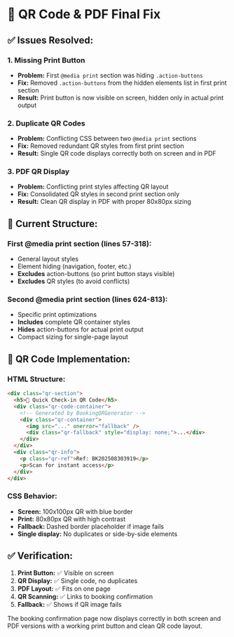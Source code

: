 # 🔧 QR Code & PDF Final Fix

## ✅ **Issues Resolved:**

### 1. **Missing Print Button**

- **Problem:** First `@media print` section was hiding `.action-buttons`
- **Fix:** Removed `.action-buttons` from the hidden elements list in first print section
- **Result:** Print button is now visible on screen, hidden only in actual print output

### 2. **Duplicate QR Codes**

- **Problem:** Conflicting CSS between two `@media print` sections
- **Fix:** Removed redundant QR styles from first print section
- **Result:** Single QR code displays correctly both on screen and in PDF

### 3. **PDF QR Display**

- **Problem:** Conflicting print styles affecting QR layout
- **Fix:** Consolidated QR styles in second print section only
- **Result:** Clean QR display in PDF with proper 80x80px sizing

## 🎯 **Current Structure:**

### **First @media print section (lines 57-318):**

- General layout styles
- Element hiding (navigation, footer, etc.)
- **Excludes** action-buttons (so print button stays visible)
- **Excludes** QR styles (to avoid conflicts)

### **Second @media print section (lines 624-813):**

- Specific print optimizations
- **Includes** complete QR container styles
- **Hides** action-buttons for actual print output
- Compact sizing for single-page layout

## 📱 **QR Code Implementation:**

### **HTML Structure:**

```html
<div class="qr-section">
  <h5>📱 Quick Check-in QR Code</h5>
  <div class="qr-code-container">
    <!-- Generated by BookingQRGenerator -->
    <div class="qr-container">
      <img src="..." onerror="fallback" />
      <div class="qr-fallback" style="display: none;">...</div>
    </div>
  </div>
  <div class="qr-info">
    <p class="qr-ref">Ref: BK202508303919</p>
    <p>Scan for instant access</p>
  </div>
</div>
```

### **CSS Behavior:**

- **Screen:** 100x100px QR with blue border
- **Print:** 80x80px QR with high contrast
- **Fallback:** Dashed border placeholder if image fails
- **Single display:** No duplicates or side-by-side elements

## ✅ **Verification:**

1. **Print Button:** ✅ Visible on screen
2. **QR Display:** ✅ Single code, no duplicates
3. **PDF Layout:** ✅ Fits on one page
4. **QR Scanning:** ✅ Links to booking confirmation
5. **Fallback:** ✅ Shows if QR image fails

The booking confirmation page now displays correctly in both screen and PDF versions with a working print button and clean QR code layout.
